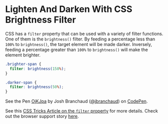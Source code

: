 # Lighten And Darken With CSS Brightness Filter

CSS has a `filter` property that can be used with a variety of filter
functions. One of them is the `brightness()` filter. By feeding a percentage
less than `100%` to `brightness()`, the target element will be made darker.
Inversely, feeding a percentage greater than `100%` to `brightness()` will
make the element brighter.

```css
.brighter-span {
  filter: brightness(150%);
}

.darker-span {
  filter: brightness(50%);
}
```

<p data-height="171" data-theme-id="0" data-slug-hash="OjKJpa"
data-default-tab="result" data-user="jbranchaud" data-embed-version="2"
data-pen-title="OjKJpa" class="codepen">See the Pen <a
href="https://codepen.io/jbranchaud/pen/OjKJpa/">OjKJpa</a> by Josh
Branchaud (<a href="https://codepen.io/jbranchaud">@jbranchaud</a>) on <a
href="https://codepen.io">CodePen</a>.</p>
<script async
src="https://production-assets.codepen.io/assets/embed/ei.js"></script>

See this [CSS Tricks Article on the `filter`
property](https://css-tricks.com/almanac/properties/f/filter/) for more
details. Check out the browser support story
[here](http://caniuse.com/#feat=css-filters).
